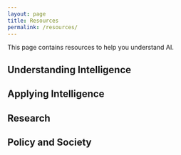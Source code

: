 ```yaml
---
layout: page
title: Resources
permalink: /resources/
---
```


This page contains resources to help you understand AI.


## Understanding Intelligence

## Applying Intelligence

## Research

## Policy and Society

